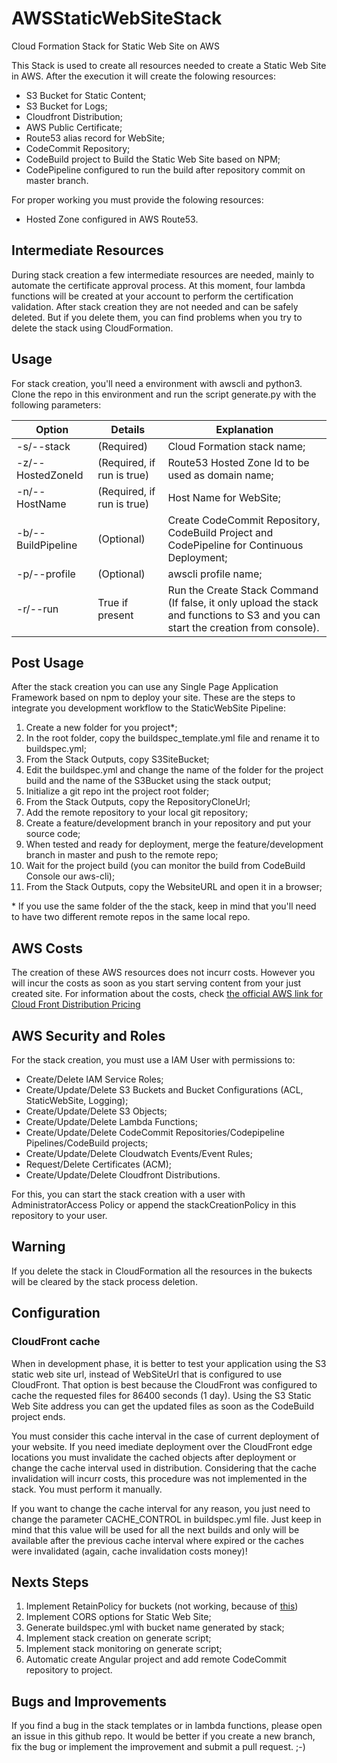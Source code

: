 # AWSStaticWebSiteStack
Cloud Formation Stack for Static Web Site on AWS

This Stack is used to create all resources needed to create a Static Web Site in AWS. After the execution it will create the folowing resources:
* S3 Bucket for Static Content;
* S3 Bucket for Logs;
* Cloudfront Distribution;
* AWS Public Certificate;
* Route53 alias record for WebSite;
* CodeCommit Repository;
* CodeBuild project to Build the Static Web Site based on NPM;
* CodePipeline configured to run the build after repository commit on master branch.

For proper working you must provide the folowing resources:
* Hosted Zone configured in AWS Route53.

## Intermediate Resources
During stack creation a few intermediate resources are needed, mainly to automate the certificate approval process. At this moment, four lambda functions will be created at your account to perform the certification validation. After stack creation they are not needed and can be safely deleted. But if you delete them, you can find problems when you try to delete the stack using CloudFormation.

## Usage
For stack creation, you'll need a environment with awscli and python3. Clone the repo in this environment and run the script generate.py with the following parameters:

|Option|Details|Explanation|
| --- | --- | --- |
|-s/--stack|(Required)|Cloud Formation stack name;|
|-z/--HostedZoneId|(Required, if run is true)|Route53 Hosted Zone Id to be used as domain name;|
|-n/--HostName|(Required, if run is true)|Host Name for WebSite;|
|-b/--BuildPipeline|(Optional)|Create CodeCommit Repository, CodeBuild Project and CodePipeline for Continuous Deployment;|
|-p/--profile|(Optional)|awscli profile name;|
|-r/--run|True if present|Run the Create Stack Command (If false, it only upload the stack and functions to S3 and you can start the creation from console).|

## Post Usage
After the stack creation you can use any Single Page Application Framework based on npm to deploy your site. These are the steps to integrate you development workflow to the StaticWebSite Pipeline:
1. Create a new folder for you project*;
2. In the root folder, copy the buildspec_template.yml file and rename it to buildspec.yml;
3. From the Stack Outputs, copy S3SiteBucket;
3. Edit the buildspec.yml and change the name of the folder for the project build and the name of the S3Bucket using the stack output;
4. Initialize a git repo int the project root folder;
5. From the Stack Outputs, copy the RepositoryCloneUrl;
6. Add the remote repository to your local git repository;
7. Create a feature/development branch in your repository and put your source code;
8. When tested and ready for deployment, merge the feature/development branch in master and push to the remote repo;
9. Wait for the project build (you can monitor the build from CodeBuild Console our aws-cli);
10. From the Stack Outputs, copy the WebsiteURL and open it in a browser;

\* If you use the same folder of the the stack, keep in mind that you'll need to have two different remote repos in the same local repo.

## AWS Costs
The creation of these AWS resources does not incurr costs. However you will incur the costs as soon as you start serving content from your just created site. For information about the costs, check [the official AWS link for Cloud Front Distribution Pricing](https://docs.aws.amazon.com/AmazonCloudFront/latest/DeveloperGuide/CloudFrontPricing.html)

## AWS Security and Roles
For the stack creation, you must use a IAM User with permissions to:
* Create/Delete IAM Service Roles;
* Create/Update/Delete S3 Buckets and Bucket Configurations (ACL, StaticWebSite, Logging);
* Create/Update/Delete S3 Objects;
* Create/Update/Delete Lambda Functions;
* Create/Update/Delete CodeCommit Repositories/Codepipeline Pipelines/CodeBuild projects;
* Create/Update/Delete Cloudwatch Events/Event Rules;
* Request/Delete Certificates (ACM);
* Create/Update/Delete Cloudfront Distributions.

For this, you can start the stack creation with a user with AdministratorAccess Policy or append the stackCreationPolicy in this repository to your user.

## Warning
If you delete the stack in CloudFormation all the resources in the bukects will be cleared by the stack process deletion.

## Configuration
### CloudFront cache
When in development phase, it is better to test your application using the S3 static web site url, instead of WebSiteUrl that is configured to use CloudFront. That option is best because the CloudFront was configured to cache the requested files for 86400 seconds (1 day). Using the S3 Static Web Site address you can get the updated files as soon as the CodeBuild project ends.

You must consider this cache interval in the case of current deployment of your website. If you need imediate deployment over the CloudFront edge locations you must invalidate the cached objects after deployment or change the cache interval used in distribution. Considering that the cache invalidation will incurr costs, this procedure was not implemented in the stack. You must perform it manually.

If you want to change the cache interval for any reason, you just need to change the parameter CACHE_CONTROL in buildspec.yml file. Just keep in mind that this value will be used for all the next builds and only will be available after the previous cache interval where expired or the caches were invalidated (again, cache invalidation costs money)!

## Nexts Steps
1. Implement RetainPolicy for buckets (not working, because of [this](https://stackoverflow.com/questions/34286395/))
2. Implement CORS options for Static Web Site;
3. Generate buildspec.yml with bucket name generated by stack;
4. Implement stack creation on generate script;
5. Implement stack monitoring on generate script;
6. Automatic create Angular project and add remote CodeCommit repository to project.

## Bugs and Improvements
If you find a bug in the stack templates or in lambda functions, please open an issue in this github repo. It would be better if you create a new branch, fix the bug or implement the improvement and submit a pull request. ;-)